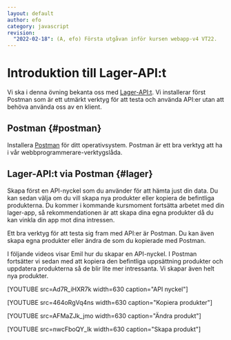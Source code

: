 ```yaml
---
layout: default
author: efo
category: javascript
revision:
  "2022-02-18": (A, efo) Första utgåvan inför kursen webapp-v4 VT22.
---
```

Introduktion till Lager-API:t
==================================

Vi ska i denna övning bekanta oss med [Lager-API:t](https://lager.emilfolino.se). Vi installerar först Postman som är ett utmärkt verktyg för att testa och använda API:er utan att behöva använda oss av en klient.



<!--more-->



Postman {#postman}
--------------------------------------

Installera [Postman](https://www.postman.com/downloads/) för ditt operativsystem. Postman är ett bra verktyg att ha i vår webbprogrammerare-verktygslåda.



Lager-API:t via Postman {#lager}
--------------------------------------

Skapa först en API-nyckel som du använder för att hämta just din data. Du kan sedan välja om du vill skapa nya produkter eller kopiera de befintliga produkterna. Du kommer i kommande kursmoment fortsätta arbetet med din lager-app, så rekommendationen är att skapa dina egna produkter då du kan vinkla din app mot dina intressen.

Ett bra verktyg för att testa sig fram med API:er är Postman. Du kan även skapa egna produkter eller ändra de som du kopierade med Postman.

I följande videos visar Emil hur du skapar en API-nyckel. I Postman fortsätter vi sedan med att kopiera den befintliga uppsättning produkter och uppdatera produkterna så de blir lite mer intressanta. Vi skapar även helt nya produkter.

[YOUTUBE src=Ad7R_iHXR7k width=630 caption="API nyckel"]

[YOUTUBE src=464oRgVq4ns width=630 caption="Kopiera produkter"]

[YOUTUBE src=AFMaZJk_jmo width=630 caption="Ändra produkt"]

[YOUTUBE src=nwcFboQY_lk width=630 caption="Skapa produkt"]
